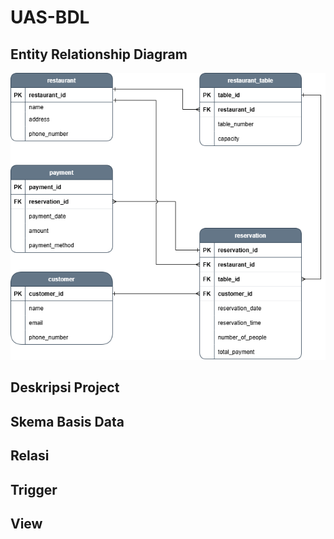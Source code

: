 # UAS-BDL

## Entity Relationship Diagram
![ERD Diagram](entity_relationship_diagram.png)

## Deskripsi Project

## Skema Basis Data

## Relasi

## Trigger

## View
